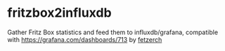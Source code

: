 # fritzbox2influxdb

Gather Fritz Box statistics and feed them to influxdb/grafana, compatible with https://grafana.com/dashboards/713 by [fetzerch](https://github.com/fetzerch) 
